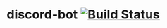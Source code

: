 # discord-bot [![Build Status](https://travis-ci.com/AlecGoncharow/discord-bot.svg?branch=master)](https://travis-ci.com/AlecGoncharow/discord-bot)
